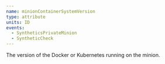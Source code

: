 ```yaml
---
name: minionContainerSystemVersion
type: attribute
units: ID
events:
  - SyntheticsPrivateMinion
  - SyntheticCheck
---
```


The version of the Docker or Kubernetes running on the minion.